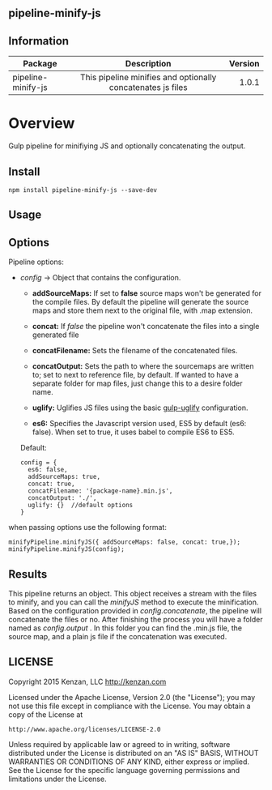 ## pipeline-minify-js


## Information

| Package       | Description   | Version|
| ------------- |:-------------:| -----:|
| pipeline-minify-js| This pipeline minifies and optionally concatenates js files | 1.0.1 |

# Overview

Gulp pipeline for minifiying JS and optionally concatenating the output.

## Install

`npm install pipeline-minify-js --save-dev`

## Usage

## Options

Pipeline options:
* _config_ -> Object that contains the configuration.

  * __addSourceMaps:__ If set to __false__ source maps won't be generated for the compile files. By default the pipeline will generate the source maps and store them next to the original file, with .map extension.
  
  * __concat:__ If _false_ the pipeline won't concatenate the files into a single generated file

  * __concatFilename:__ Sets the filename of the concatenated files.
    
  * __concatOutput:__ Sets the path to where the sourcemaps are written to; set to next to reference file, by default. If wanted to have a separate folder for map files, just change this to a desire folder name.
    
  * __uglify:__ Uglifies JS files using the basic [gulp-uglify](https://www.npmjs.com/package/gulp-uglify) configuration.
  
  * __es6:__ Specifies the Javascript version used, ES5 by default (es6: false). When set to true, it uses babel to compile ES6 to ES5.
    


  Default:
  
  ``` 
  config = {
    es6: false,
    addSourceMaps: true,
    concat: true,
    concatFilename: '{package-name}.min.js',
    concatOutput: './',
    uglify: {}  //default options
  }
  
  ```  
  
when passing options use the following format:

```
minifyPipeline.minifyJS({ addSourceMaps: false, concat: true,});
minifyPipeline.minifyJS(config);
```

## Results

This pipeline returns an object. This object receives a stream with the files to minify, and you can call the _minifyJS_ method to execute the minification. Based on the configuration provided in _config.concatenate_, the pipeline will concatenate the files or no. After finishing the process you will have a folder named as _config.output_ . In this folder you can find the .min.js file, the source map, and a plain js file if the concatenation was executed.


## LICENSE
Copyright 2015 Kenzan, LLC <http://kenzan.com>

Licensed under the Apache License, Version 2.0 (the "License");
you may not use this file except in compliance with the License.
You may obtain a copy of the License at

    http://www.apache.org/licenses/LICENSE-2.0

Unless required by applicable law or agreed to in writing, software
distributed under the License is distributed on an "AS IS" BASIS,
WITHOUT WARRANTIES OR CONDITIONS OF ANY KIND, either express or implied.
See the License for the specific language governing permissions and
limitations under the License.
